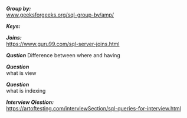 ***Group by:***  
www.geeksforgeeks.org/sql-group-by/amp/

***Keys:***  

***Joins:***  
https://www.guru99.com/sql-server-joins.html  


***Qustion***
Difference between where and having  

***Question***  
what is view  

***Question***  
what is indexing  


***Interview Qiestion:***  
https://artoftesting.com/interviewSection/sql-queries-for-interview.html
